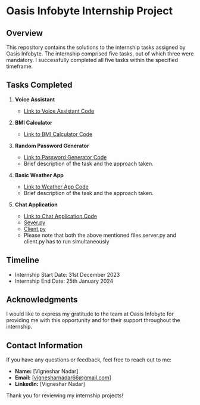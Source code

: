 # Oasis Infobyte Internship Project

## Overview

This repository contains the solutions to the internship tasks assigned by Oasis Infobyte. The internship comprised five tasks, out of which three were mandatory. I successfully completed all five tasks within the specified timeframe.

## Tasks Completed

1. **Voice Assistant**
   - [Link to Voice Assistant Code](https://github.com/vigneshnadar15/Internship/blob/main/Task1.py)

2. **BMI Calculator**
   - [Link to BMI Calculator Code](https://github.com/vigneshnadar15/Internship/blob/main/Task2.py)

3. **Random Password Generator**
   - [Link to Password Generator Code](https://github.com/vigneshnadar15/Internship/blob/main/task3.py)
   - Brief description of the task and the approach taken.

4. **Basic Weather App**
   - [Link to Weather App Code](https://github.com/vigneshnadar15/Internship/blob/main/Task4.py)
   - Brief description of the task and the approach taken.

5. **Chat Application**
   - [Link to Chat Application Code](<insert link>)
   - [Sever.py](https://github.com/vigneshnadar15/Internship/blob/main/Server.py)
   - [Client.py](https://github.com/vigneshnadar15/Internship/blob/main/Client.py)
   - Please note that both the above mentioned files server.py and client.py has to run simultaneously

## Timeline

- Internship Start Date: 31st December 2023
- Internship End Date: 25th January 2024


## Acknowledgments

I would like to express my gratitude to the team at Oasis Infobyte for providing me with this opportunity and for their support throughout the internship.

## Contact Information

If you have any questions or feedback, feel free to reach out to me:

- **Name:** [Vigneshar Nadar]
- **Email:** [vignesharnadar66@gmail.com]
- **LinkedIn:** [Vigneshar Nadar]

Thank you for reviewing my internship projects!
